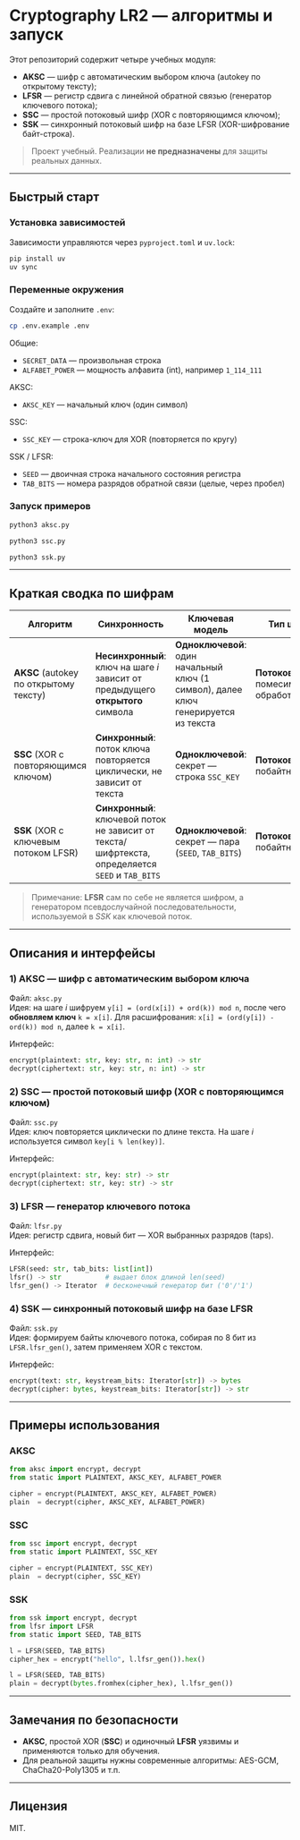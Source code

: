 # Cryptography LR2 — алгоритмы и запуск

Этот репозиторий содержит четыре учебных модуля:
- **AKSC** — шифр с автоматическим выбором ключа (autokey по открытому тексту);
- **LFSR** — регистр сдвига с линейной обратной связью (генератор ключевого потока);
- **SSC** — простой потоковый шифр (XOR с повторяющимся ключом);
- **SSK** — синхронный потоковый шифр на базе LFSR (XOR-шифрование байт-строка).

> Проект учебный. Реализации **не предназначены** для защиты реальных данных.

---

## Быстрый старт

### Установка зависимостей
Зависимости управляются через `pyproject.toml` и `uv.lock`:
```bash
pip install uv
uv sync
```

### Переменные окружения
Создайте и заполните `.env`:
```bash
cp .env.example .env
```

Общие:
- `SECRET_DATA` — произвольная строка
- `ALFABET_POWER` — мощность алфавита (int), например `1_114_111`

AKSC:
- `AKSC_KEY` — начальный ключ (один символ)

SSC:
- `SSC_KEY` — строка-ключ для XOR (повторяется по кругу)

SSK / LFSR:
- `SEED` — двоичная строка начального состояния регистра
- `TAB_BITS` — номера разрядов обратной связи (целые, через пробел)

### Запуск примеров
```bash
python3 aksc.py
```
```bash
python3 ssc.py
```
```bash
python3 ssk.py
```

---

## Краткая сводка по шифрам

| Алгоритм | Синхронность | Ключевая модель | Тип шифра |
|---|---|---|---|
| **AKSC** (autokey по открытому тексту) | **Несинхронный**: ключ на шаге *i* зависит от предыдущего **открытого** символа | **Одноключевой**: один начальный ключ (1 символ), далее ключ генерируется из текста | **Потоковый**: помесимвольная обработка |
| **SSC** (XOR с повторяющимся ключом) | **Синхронный**: поток ключа повторяется циклически, не зависит от текста | **Одноключевой**: секрет — строка `SSC_KEY` | **Потоковый**: побайтное XOR |
| **SSK** (XOR с ключевым потоком LFSR) | **Синхронный**: ключевой поток не зависит от текста/шифртекста, определяется `SEED` и `TAB_BITS` | **Одноключевой**: секрет — пара (`SEED`, `TAB_BITS`) | **Потоковый**: побайтное XOR |

> Примечание: **LFSR** сам по себе не является шифром, а генератором псевдослучайной последовательности, используемой в *SSK* как ключевой поток.

---

## Описания и интерфейсы

### 1) AKSC — шифр с автоматическим выбором ключа
Файл: `aksc.py`  
Идея: на шаге *i* шифруем `y[i] = (ord(x[i]) + ord(k)) mod n`, после чего **обновляем ключ** `k = x[i]`. Для расшифрования: `x[i] = (ord(y[i]) - ord(k)) mod n`, далее `k = x[i]`.  

Интерфейс:
```python
encrypt(plaintext: str, key: str, n: int) -> str
decrypt(ciphertext: str, key: str, n: int) -> str
```

### 2) SSC — простой потоковый шифр (XOR с повторяющимся ключом)
Файл: `ssc.py`  
Идея: ключ повторяется циклически по длине текста. На шаге *i* используется символ `key[i % len(key)]`.

Интерфейс:
```python
encrypt(plaintext: str, key: str) -> str
decrypt(ciphertext: str, key: str) -> str
```

### 3) LFSR — генератор ключевого потока
Файл: `lfsr.py`  
Идея: регистр сдвига, новый бит — XOR выбранных разрядов (taps).  

Интерфейс:
```python
LFSR(seed: str, tab_bits: list[int])
lfsr() -> str           # выдает блок длиной len(seed)
lfsr_gen() -> Iterator  # бесконечный генератор бит ('0'/'1')
```

### 4) SSK — синхронный потоковый шифр на базе LFSR
Файл: `ssk.py`  
Идея: формируем байты ключевого потока, собирая по 8 бит из `LFSR.lfsr_gen()`, затем применяем XOR с текстом.

Интерфейс:
```python
encrypt(text: str, keystream_bits: Iterator[str]) -> bytes
decrypt(cipher: bytes, keystream_bits: Iterator[str]) -> str
```

---

## Примеры использования

### AKSC
```python
from aksc import encrypt, decrypt
from static import PLAINTEXT, AKSC_KEY, ALFABET_POWER

cipher = encrypt(PLAINTEXT, AKSC_KEY, ALFABET_POWER)
plain  = decrypt(cipher, AKSC_KEY, ALFABET_POWER)
```

### SSC
```python
from ssc import encrypt, decrypt
from static import PLAINTEXT, SSC_KEY

cipher = encrypt(PLAINTEXT, SSC_KEY)
plain  = decrypt(cipher, SSC_KEY)
```

### SSK
```python
from ssk import encrypt, decrypt
from lfsr import LFSR
from static import SEED, TAB_BITS

l = LFSR(SEED, TAB_BITS)
cipher_hex = encrypt("hello", l.lfsr_gen()).hex()

l = LFSR(SEED, TAB_BITS)
plain = decrypt(bytes.fromhex(cipher_hex), l.lfsr_gen())
```

---

## Замечания по безопасности
- **AKSC**, простой XOR (**SSC**) и одиночный **LFSR** уязвимы и применяются только для обучения.
- Для реальной защиты нужны современные алгоритмы: AES-GCM, ChaCha20-Poly1305 и т.п.

---

## Лицензия
MIT.

